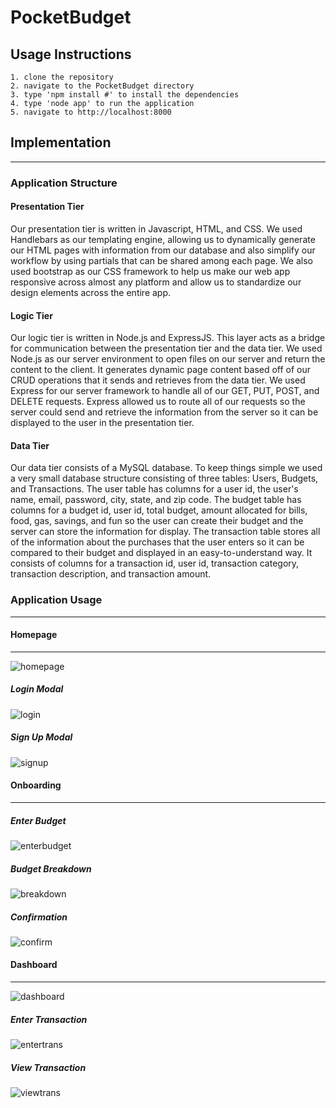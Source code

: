 # PocketBudget
## Usage Instructions
```
1. clone the repository
2. navigate to the PocketBudget directory
3. type 'npm install #' to install the dependencies
4. type 'node app' to run the application
5. navigate to http://localhost:8000
```

## Implementation
---
### Application Structure
#### Presentation Tier
Our presentation tier is written in Javascript, HTML, and CSS. We used Handlebars as our templating engine, allowing us to dynamically generate our HTML pages with information from our database and also simplify our workflow by using partials that can be shared among each page. We also used bootstrap as our CSS framework to help us make our web app responsive across almost any platform and allow us to standardize our design elements across the entire app.
#### Logic Tier
Our logic tier is written in Node.js and ExpressJS. This layer acts as a bridge for communication between the presentation tier and the data tier. We used Node.js as our server environment to open files on our server and return the content to the client. It generates dynamic page content based off of our CRUD operations that it sends and retrieves from the data tier. We used Express for our server framework to handle all of our GET, PUT, POST, and DELETE requests. Express allowed us to route all of our requests so the server could send and retrieve the information from the server so it can be displayed to the user in the presentation tier.
#### Data Tier
Our data tier consists of a MySQL database. To keep things simple we used a very small database structure consisting of three tables: Users, Budgets, and Transactions. The user table has columns for a user id, the user's name, email, password, city, state, and zip code. The budget table has columns for a budget id, user id, total budget, amount allocated for bills, food, gas, savings, and fun so the user can create their budget and the server can store the information for display. The transaction table stores all of the information about the purchases that the user enters so it can be compared to their budget and displayed in an easy-to-understand way. It consists of columns for a transaction id, user id, transaction category, transaction description, and transaction amount.

### Application Usage
---
#### Homepage
---
![homepage](https://i.imgur.com/Iwnxun3.jpg)
##### Login Modal
![login](https://i.imgur.com/UnEoAQw.jpg)
##### Sign Up Modal
![signup](https://i.imgur.com/ZoYZxTJ.png)
#### Onboarding
---
##### Enter Budget
![enterbudget](https://i.imgur.com/N9DzFXk.png)
##### Budget Breakdown
![breakdown](https://i.imgur.com/PWFAwMH.png)
##### Confirmation
![confirm](https://i.imgur.com/SUf28jt.png)
#### Dashboard
---
![dashboard](https://i.imgur.com/ZrQzEjZ.png)
##### Enter Transaction
![entertrans](https://i.imgur.com/BkL2wnk.png)
##### View Transaction
![viewtrans](https://i.imgur.com/tmeZYr5.png)
